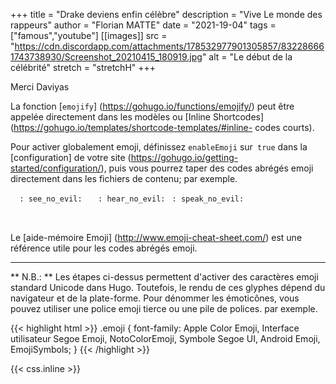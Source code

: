 +++
title = "Drake deviens enfin célèbre"
description = "Vive Le monde des rappeurs"
author = "Florian MATTE"
date = "2021-19-04"
tags = ["famous","youtube"]
[[images]]
  src = "https://cdn.discordapp.com/attachments/178532977901305857/832286661743738930/Screenshot_20210415_180919.jpg"
  alt = "Le début de la célébrité"
  stretch = "stretchH"
+++

Merci Daviyas
<!--more--->
La fonction [`emojify`] (https://gohugo.io/functions/emojify/) peut être appelée directement dans les modèles ou [Inline Shortcodes] (https://gohugo.io/templates/shortcode-templates/#inline- codes courts).

Pour activer globalement emoji, définissez `enableEmoji` sur` true` dans la [configuration] de votre site (https://gohugo.io/getting-started/configuration/), puis vous pourrez taper des codes abrégés emoji directement dans les fichiers de contenu; par exemple.


<p> <span class = "nowrap"> <span class = "emojify"> 🙈 </span> <code>: see_no_evil: </code> </span> <span class = "nowrap"> <span class = "emojify"> 🙉 </span> <code>: hear_no_evil: </code> </span> <span class = "nowrap"> <span class = "emojify"> </span> <code>: speak_no_evil: </code> </span> </p>
<br>

Le [aide-mémoire Emoji] (http://www.emoji-cheat-sheet.com/) est une référence utile pour les codes abrégés emoji.

***

** N.B.: ** Les étapes ci-dessus permettent d'activer des caractères emoji standard Unicode dans Hugo. Toutefois, le rendu de ces glyphes dépend du navigateur et de la plate-forme. Pour dénommer les émoticônes, vous pouvez utiliser une police emoji tierce ou une pile de polices. par exemple.

{{< highlight html >}}
.emoji {
font-family: Apple Color Emoji, Interface utilisateur Segoe Emoji, NotoColorEmoji, Symbole Segoe UI, Android Emoji, EmojiSymbols;
}
{{< /highlight >}}

{{< css.inline >}}
<style>
.emojify {
font-family: Apple Color Emoji, Interface utilisateur Segoe Emoji, NotoColorEmoji, Symbole Segoe UI, Android Emoji, EmojiSymbols;
taille de la police: 2rem;
alignement vertical: milieu;
}
Écran @média et (largeur maximale: 650px) {
    .nowrap {
bloc de visualisation;
marge: 25px 0;
}
}
</ style>
{{< /css.inline >}}
